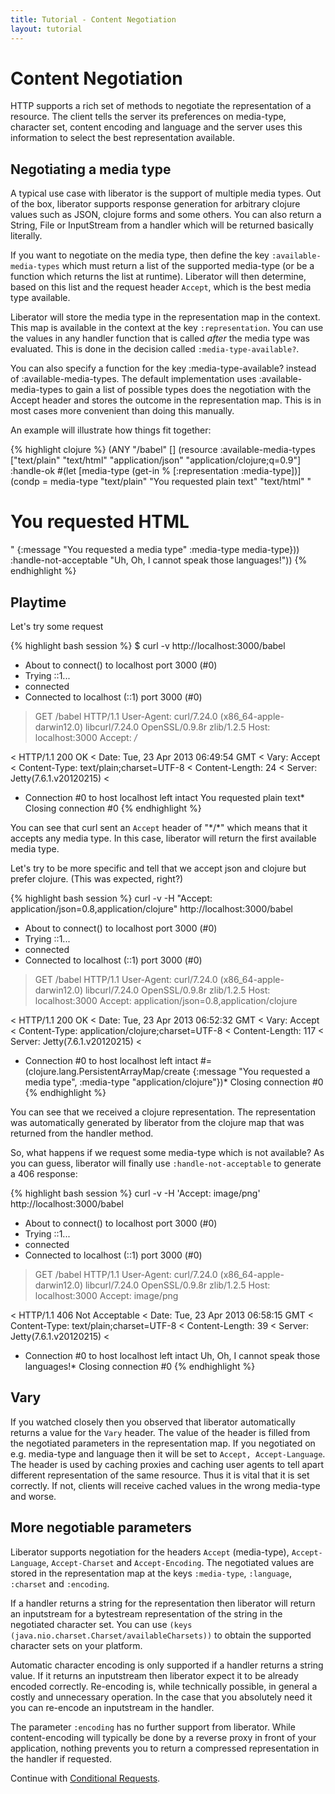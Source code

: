 ```yaml
---
title: Tutorial - Content Negotiation
layout: tutorial
---
```

# Content Negotiation

HTTP supports a rich set of methods to negotiate the representation of
a resource. The client tells the server its preferences on
media-type, character set, content encoding and language and the
server uses this information to select the best representation
available.

## Negotiating a media type

A typical use case with liberator is the support of multiple media
types. Out of the box, liberator supports response generation for
arbitrary clojure values such as JSON, clojure forms and some others. You
can also return a String, File or InputStream from a handler which
will be returned basically literally.

If you want to negotiate on the media type, then define the key
 ````:available-media-types```` which must return a list of the
 supported media-type (or be a function which returns the list at
 runtime). Liberator will then determine, based on this list and the
request header ````Accept````, which is the best media type available.

Liberator will store the media type in the representation map in the
context. This map is available in the context at the key
````:representation````. You can use the values in any handler
function that is called _after_ the media type was evaluated. This
is done in the decision called ````:media-type-available?````.

<div class="alert alert-info">You can also specify a function for the
key :media-type-available? instead of :available-media-types. The
default implementation uses :available-media-types to gain a list of
possible types does the negotiation with the Accept header and stores
the outcome in the representation map. This is in most cases more
convenient than doing this manually.</div>

An example will illustrate how things fit together:

{% highlight clojure %}
  (ANY "/babel" []
       (resource :available-media-types ["text/plain" "text/html"
                                         "application/json" "application/clojure;q=0.9"]
                 :handle-ok
                 #(let [media-type
                        (get-in % [:representation :media-type])]
                    (condp = media-type
                      "text/plain" "You requested plain text"
                      "text/html" "<html><h1>You requested HTML</h1></html>"
                      {:message "You requested a media type"
                       :media-type media-type}))
                 :handle-not-acceptable "Uh, Oh, I cannot speak those languages!"))
{% endhighlight %}

## Playtime

Let's try some request

{% highlight bash session %}
$ curl -v http://localhost:3000/babel
* About to connect() to localhost port 3000 (#0)
*   Trying ::1...
* connected
* Connected to localhost (::1) port 3000 (#0)
> GET /babel HTTP/1.1
> User-Agent: curl/7.24.0 (x86_64-apple-darwin12.0) libcurl/7.24.0 OpenSSL/0.9.8r zlib/1.2.5
> Host: localhost:3000
> Accept: */*
>
< HTTP/1.1 200 OK
< Date: Tue, 23 Apr 2013 06:49:54 GMT
< Vary: Accept
< Content-Type: text/plain;charset=UTF-8
< Content-Length: 24
< Server: Jetty(7.6.1.v20120215)
<
* Connection #0 to host localhost left intact
You requested plain text* Closing connection #0
{% endhighlight %}

You can see that curl sent an ````Accept```` header of "\*/\*" which means
that it accepts any media type. In this case, liberator will return
the first available media type.

Let's try to be more specific and tell that we accept json and clojure
but prefer clojure. (This was expected, right?)

{% highlight bash session %}
curl -v -H "Accept: application/json=0.8,application/clojure" http://localhost:3000/babel
* About to connect() to localhost port 3000 (#0)
*   Trying ::1...
* connected
* Connected to localhost (::1) port 3000 (#0)
> GET /babel HTTP/1.1
> User-Agent: curl/7.24.0 (x86_64-apple-darwin12.0) libcurl/7.24.0 OpenSSL/0.9.8r zlib/1.2.5
> Host: localhost:3000
> Accept: application/json=0.8,application/clojure
>
< HTTP/1.1 200 OK
< Date: Tue, 23 Apr 2013 06:52:32 GMT
< Vary: Accept
< Content-Type: application/clojure;charset=UTF-8
< Content-Length: 117
< Server: Jetty(7.6.1.v20120215)
<
* Connection #0 to host localhost left intact
#=(clojure.lang.PersistentArrayMap/create {:message "You requested a media type", :media-type "application/clojure"})* Closing connection #0
{% endhighlight %}

You can see that we received a clojure representation. The
representation was automatically generated by liberator from the
clojure map that was returned from the handler method.

So, what happens if we request some media-type which is not available?
As you can guess, liberator will finally use
````:handle-not-acceptable```` to generate a 406 response:

{% highlight bash session %}
curl -v -H 'Accept: image/png' http://localhost:3000/babel
* About to connect() to localhost port 3000 (#0)
*   Trying ::1...
* connected
* Connected to localhost (::1) port 3000 (#0)
> GET /babel HTTP/1.1
> User-Agent: curl/7.24.0 (x86_64-apple-darwin12.0) libcurl/7.24.0 OpenSSL/0.9.8r zlib/1.2.5
> Host: localhost:3000
> Accept: image/png
>
< HTTP/1.1 406 Not Acceptable
< Date: Tue, 23 Apr 2013 06:58:15 GMT
< Content-Type: text/plain;charset=UTF-8
< Content-Length: 39
< Server: Jetty(7.6.1.v20120215)
<
* Connection #0 to host localhost left intact
Uh, Oh, I cannot speak those languages!* Closing connection #0
{% endhighlight %}

## Vary 

If you watched closely then you observed that liberator automatically
returns a value for the ````Vary```` header. The value of the header
is filled from the negotiated parameters in the representation map.
If you negotiated on e.g. media-type and language then it will be set
to ````Accept, Accept-Language````. The header is used by caching
proxies and caching user agents to tell apart different representation of
the same resource. Thus it is vital that it is set correctly. If not,
clients will receive cached values in the wrong media-type and worse.

## More negotiable parameters

Liberator supports negotiation for the headers ````Accept```` (media-type),
````Accept-Language````, ````Accept-Charset```` and
````Accept-Encoding````. The negotiated values are stored in the
representation map at the keys ````:media-type````, ````:language````,
````:charset```` and ````:encoding````.

If a handler returns a string for the representation then liberator
will return an inputstream for a bytestream representation of the
string in the negotiated character set. You can use ````(keys
(java.nio.charset.Charset/availableCharsets))```` to obtain the
supported character sets on your platform.

<div class="alert alert-info">Automatic character encoding is only
supported if a handler returns a string value. If it returns an
inputstream then liberator expect it to be already encoded
correctly. Re-encoding is, while technically possible, in general
a costly and unnecessary operation. In the case that you absolutely
need it you can re-encode an inputstream in the handler.</div>

The parameter ````:encoding```` has no further support from liberator.
While content-encoding will typically be done by a reverse proxy in front
of your application, nothing prevents you to return a compressed
representation in the handler if requested.

Continue with [Conditional Requests](conditional.html).
